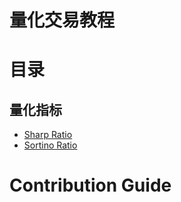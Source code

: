 # 量化交易教程

# 目录
## 量化指标  
- [Sharp Ratio](/reading_material/量化指标/SharpRatio.md)  
- [Sortino Ratio](/reading_material/量化指标/SortinoRatio.md)


# Contribution Guide
